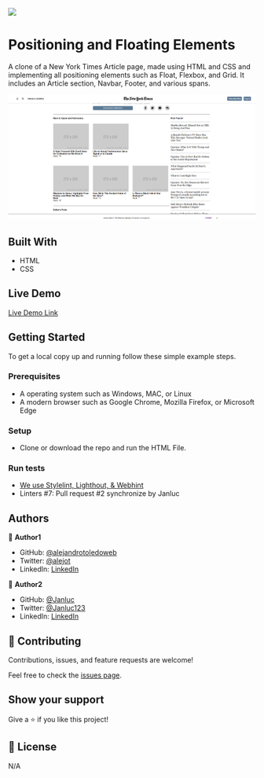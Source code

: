 ![](https://img.shields.io/badge/Microverse-blueviolet)

# Positioning and Floating Elements

A clone of a New York Times Article page, made using HTML and CSS and implementing all positioning elements such as Float, Flexbox, and Grid. It includes an Article section, Navbar, Footer, and various spans.



![screenshot](./app_screenshot.png)


## Built With

- HTML
- CSS

## Live Demo

[Live Demo Link](
)


## Getting Started



To get a local copy up and running follow these simple example steps.

### Prerequisites

- A operating system such as Windows, MAC, or Linux
- A modern browser such as Google Chrome, Mozilla Firefox, or Microsoft Edge

### Setup
- Clone or download the repo and run the HTML File.

### Run tests
- [We use Stylelint, Lighthout, & Webhint](https://github.com/alejandrotoledoweb/nyt-article/actions/runs/265873431)
- Linters #7: Pull request #2 synchronize by Janluc


## Authors

👤 **Author1**

- GitHub: [@alejandrotoledoweb](https://github.com/alejandrotoledoweb)
- Twitter: [@alejot](https://twitter.com/alejot)
- LinkedIn: [LinkedIn](https://www.linkedin.com/in/alejandro-toledo-3b444b109/)

👤 **Author2**

- GitHub: [@Janluc](https://github.com/Janluc)
- Twitter: [@Janluc123](https://twitter.com/Janluc123)
- LinkedIn: [LinkedIn](https://www.linkedin.com/in/janluc-saneaux-91707a1b4/)

## 🤝 Contributing

Contributions, issues, and feature requests are welcome!

Feel free to check the [issues page](https://github.com/alejandrotoledoweb/nyt-article/issues).

## Show your support

Give a ⭐️ if you like this project!

## 📝 License

N/A
